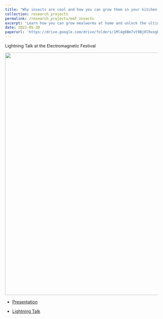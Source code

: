 ```yaml
---
title: "Why insects are cool and how you can grow them in your kitchen!"
collection: research_projects
permalink: /research_projects/emf_insects
excerpt: 'Learn how you can grow mealworms at home and unlock the ultimate superfood to save the planet and your health!'
date: 2022-05-30
paperurl: 'https://drive.google.com/drive/folders/1Ml4g6Bm7vt9Bj0lRxogbirLEUCeGMQxI'
---
```


Lightning Talk at the Electromagnetic Festival


<img src="/images/emf_insects.png" width="800" height="800" />


* [Presentation](https://drive.google.com/file/d/1fO8CW8P9_FM63g4gNLBHzHXXO6eKxPOb/view?usp=sharing)

* [Lightning Talk](https://drive.google.com/file/d/1ICdSvD2DhY5n3E-Iz6i9SvHzQO5Gb1GV/view?usp=sharing)
